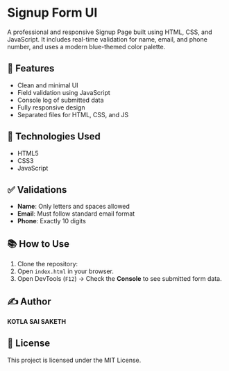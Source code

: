 # Signup Form UI

A professional and responsive Signup Page built using HTML, CSS, and JavaScript. It includes real-time validation for name, email, and phone number, and uses a modern blue-themed color palette.

## 🚀 Features
- Clean and minimal UI
- Field validation using JavaScript
- Console log of submitted data
- Fully responsive design
- Separated files for HTML, CSS, and JS


## 🔧 Technologies Used
- HTML5
- CSS3
- JavaScript 

## ✅ Validations
- **Name**: Only letters and spaces allowed
- **Email**: Must follow standard email format
- **Phone**: Exactly 10 digits

## 📚 How to Use
1. Clone the repository:
2. Open `index.html` in your browser.
3. Open DevTools (`F12`) → Check the **Console** to see submitted form data.

## ✍️ Author
**KOTLA SAI SAKETH**

## 📜 License
This project is licensed under the MIT License.
